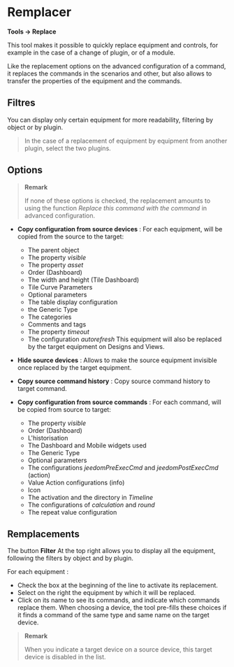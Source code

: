 # Remplacer
**Tools → Replace**

This tool makes it possible to quickly replace equipment and controls, for example in the case of a change of plugin, or of a module.

Like the replacement options on the advanced configuration of a command, it replaces the commands in the scenarios and other, but also allows to transfer the properties of the equipment and the commands.

## Filtres

You can display only certain equipment for more readability, filtering by object or by plugin.

> In the case of a replacement of equipment by equipment from another plugin, select the two plugins.

## Options

> **Remark**
>
> If none of these options is checked, the replacement amounts to using the function *Replace this command with the command* in advanced configuration.

- **Copy configuration from source devices** :
For each equipment, will be copied from the source to the target:
	* The parent object
	* The property *visible*
	* The property *asset*
	* Order (Dashboard)
	* The width and height (Tile Dashboard)
	* Tile Curve Parameters
	* Optional parameters
	* The table display configuration
	* the Generic Type
	* The categories
	* Comments and tags
	* The property *timeout*
	* The configuration *autorefresh*
This equipment will also be replaced by the target equipment on Designs and Views.

- **Hide source devices** : Allows to make the source equipment invisible once replaced by the target equipment.
- **Copy source command history** : Copy source command history to target command.
- **Copy configuration from source commands** :
For each command, will be copied from source to target:
	* The property *visible*
	* Order (Dashboard)
	* L'historisation
	* The Dashboard and Mobile widgets used
	* The Generic Type
	* Optional parameters
	* The configurations *jeedomPreExecCmd* and *jeedomPostExecCmd* (action)
	* Value Action configurations (info)
	* Icon
	* The activation and the directory in *Timeline*
	* The configurations of *calculation* and *round*
	* The repeat value configuration


## Remplacements

The button **Filter** At the top right allows you to display all the equipment, following the filters by object and by plugin.

For each equipment :

- Check the box at the beginning of the line to activate its replacement.
- Select on the right the equipment by which it will be replaced.
- Click on its name to see its commands, and indicate which commands replace them. When choosing a device, the tool pre-fills these choices if it finds a command of the same type and same name on the target device.


> **Remark**
>
> When you indicate a target device on a source device, this target device is disabled in the list.
